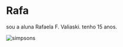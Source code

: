# Rafa
sou a aluna Rafaela F. Valiaski.
tenho 15 anos. 

![simpsons](https://media1.tenor.com/m/hRiPtsp-m0IAAAAC/the-simpsons-homer-simpson.gif)

